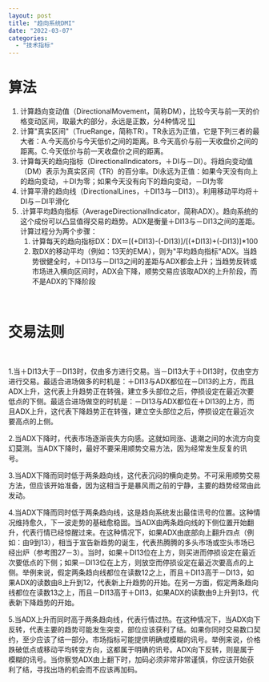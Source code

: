 ```yaml
---
layout: post
title: "趋向系统DMI"
date: "2022-03-07"
categories: 
  - "技术指标"
---
```


# 算法

1. 计算趋向变动值（DirectionalMovement，简称DM），比较今天与前一天的价格变动区间，取最大的部分，永远是正数，分4种情况 [![]](http://127.0.0.1/?attachment_id=4486)
2. 计算"真实区间"（TrueRange，简称TR）。TR永远为正值，它是下列三者的最大者：A.今天高价与今天低价之间的距离。B.今天高价与前一天收盘价之间的距离。C.今天低价与前一天收盘价之间的距离。
3. 计算每天的趋向指标（DirectionalIndicators，＋DI与－DI）。将趋向变动值（DM）表示为真实区间（TR）的百分率。DI永远为正值：如果今天没有向上的趋向变动，＋DI为零；如果今天没有向下的趋向变动，－DI为零
4. 计算平滑的趋向线（DirectionalLines，＋DI13与－DI13）。利用移动平均将＋DI与－DI平滑化
5. .计算平均趋向指标（AverageDirectionalIndicator，简称ADX）。趋向系统的这个成份可以凸显值得交易的趋势。ADX是衡量＋DI13与－DI13之间的差距。计算过程分为两个步骤：
    1. 计算每天的趋向指标DX：DX＝\[(+DI13)-(-DI13)\]/\[(+DI13)+(-DI13)\]\*100
    2. 取DX的移动平均（例如：13天的EMA），则为"平均趋向指标"ADX。当趋势很健全时，＋DI13与－DI13之间的差距与ADX都会上升；当趋势反转或市场进入横向区间时，ADX会下降，顺势交易应该取ADX的上升阶段，而不是ADX的下降阶段

 

# 交易法则

 

1.当＋DI13大于－DI13时，仅由多方进行交易。当－DI13大于＋DI13时，仅由空方进行交易。最适合进场做多的时机是：＋DI13与ADX都位在－DI13的上方，而且ADX上升，这代表上升趋势正在转强，建立多头部位之后，停损设定在最近次要低点的下侧。最适合进场做空的时机是：－DI13与ADX都位在＋DI13的上方，而且ADX上升，这代表下降趋势正在转强，建立空头部位之后，停损设定在最近次要高点的上侧。

2.当ADX下降时，代表市场逐渐丧失方向感。这就如同涨、退潮之间的水流方向变幻莫测。当ADX下降时，最好不要采用顺势交易方法，因为经常发生反复的讯号。

3.当ADX下降而同时低于两条趋向线，这代表沉闷的横向走势。不可采用顺势交易方法，但应该开始准备，因为这相当于是暴风雨之前的宁静，主要的趋势经常由此发动。

4.当ADX下降而同时低于两条趋向线，这是趋向系统发出最佳讯号的位置。这种情况维持愈久，下一波走势的基础愈稳固。当ADX由两条趋向线的下侧位置开始翻升，代表行情已经惊醒过来。在这种情况下，如果ADX由底部向上翻升四点（例如：由9到13），相当于宣告新趋势的诞生，代表热腾腾的多头市场或空头市场已经出炉（参考图27－3）。当时，如果＋DI13位在上方，则买进而停损设定在最近次要低点的下侧；如果－DI13位在上方，则放空而停损设定在最近次要高点的上侧。举例来说，假定两条趋向线都位在读数12之上，而且＋DI13高于－DI13，如果ADX的读数由8上升到12，代表新上升趋势的开始。在另一方面，假定两条趋向线都位在读数13之上，而且－DI13高于＋DI13，如果ADX的读数由9上升到13，代表新下降趋势的开始。

5.当ADX上升而同时高于两条趋向线，代表行情过热。在这种情况下，当ADX向下反转，代表主要的趋势可能发生突变，部位应该获利了结。如果你同时交易数口契约，至少应该了结一部分。市场指标可能提供明确或模糊的讯号。举例来说，价格跌破低点或移动平均转变方向，这都属于明确的讯号。ADX向下反转，则是属于模糊的讯号。当你察觉ADX由上翻下时，加码必须非常非常谨慎，你应该开始获利了结，寻找出场的机会而不应该再加码。
